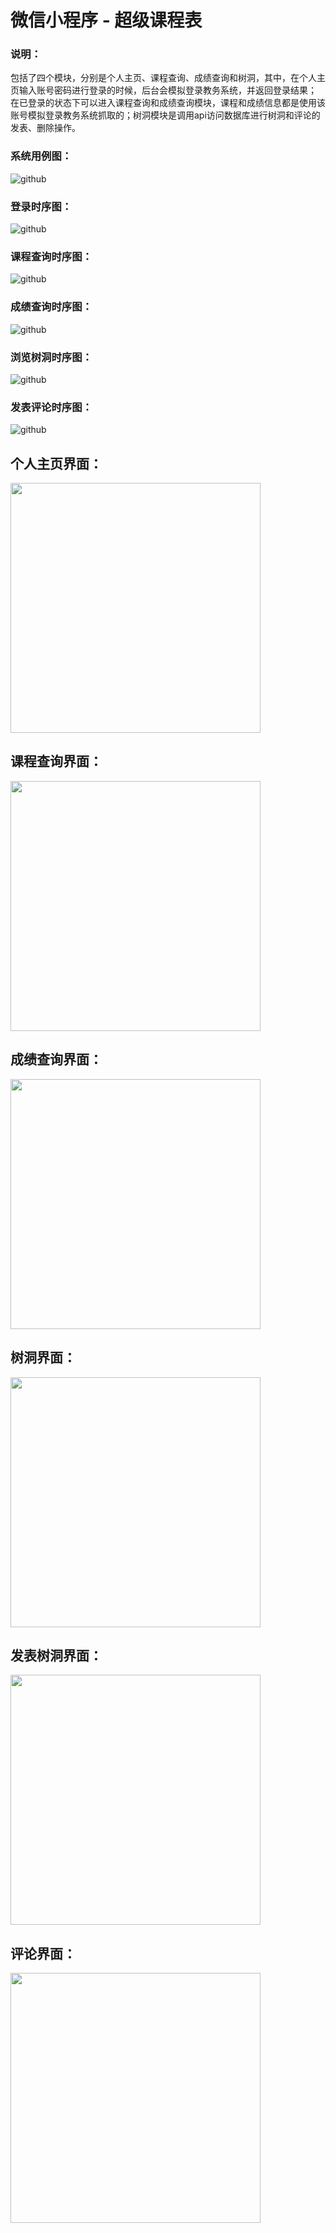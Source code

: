 # 微信小程序 - 超级课程表
### 说明：
包括了四个模块，分别是个人主页、课程查询、成绩查询和树洞，其中，在个人主页输入账号密码进行登录的时候，后台会模拟登录教务系统，并返回登录结果；
在已登录的状态下可以进入课程查询和成绩查询模块，课程和成绩信息都是使用该账号模拟登录教务系统抓取的；树洞模块是调用api访问数据库进行树洞和评论的发表、删除操作。
### 系统用例图：
![github](https://github.com/fupengfei058/super_course_schedule/blob/master/png/use_case.png)
### 登录时序图：
![github](https://github.com/fupengfei058/super_course_schedule/blob/master/png/login.png)
### 课程查询时序图：
![github](https://github.com/fupengfei058/super_course_schedule/blob/master/png/course_query.png)
### 成绩查询时序图：
![github](https://github.com/fupengfei058/super_course_schedule/blob/master/png/score_query.png)
### 浏览树洞时序图：
![github](https://github.com/fupengfei058/super_course_schedule/blob/master/png/browse_tree_holes.png)
### 发表评论时序图：
![github](https://github.com/fupengfei058/super_course_schedule/blob/master/png/publish_comments.png)
<h2>个人主页界面：</h2>
<img src="https://github.com/fupengfei058/super_course_schedule/blob/master/png/personal_homepage.png" width="400px">
<br>
<h2>课程查询界面：</h2>
<img src="https://github.com/fupengfei058/super_course_schedule/blob/master/png/curriculum_schedule.png" width="400px">
<br>
<h2>成绩查询界面：</h2>
<img src="https://github.com/fupengfei058/super_course_schedule/blob/master/png/score_query_interface.png" width="400px">
<br>
<h2>树洞界面：</h2>
<img src="https://github.com/fupengfei058/super_course_schedule/blob/master/png/tree_hole_interface.png" width="400px">
<br>
<h2>发表树洞界面：</h2>
<img src="https://github.com/fupengfei058/super_course_schedule/blob/master/png/publish_tree_hole_interface.png" width="400px">
<br>
<h2>评论界面：</h2>
<img src="https://github.com/fupengfei058/super_course_schedule/blob/master/png/comment_interface.png" width="400px">
